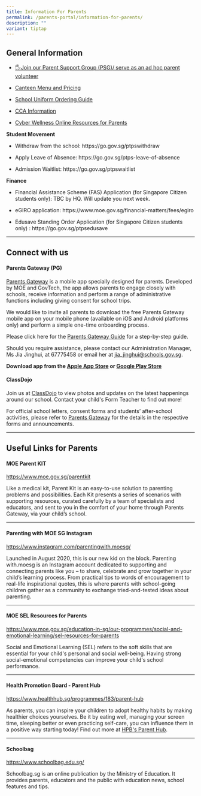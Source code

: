 ```yaml
---
title: Information For Parents
permalink: /parents-portal/information-for-parents/
description: ""
variant: tiptap
---
```

<h2>General Information</h2>
<ul data-tight="true" class="tight">
<li>
<p><a href="https://peitongpri.moe.edu.sg/psg/" rel="noopener noreferrer nofollow" target="_blank">🖐️Join our Parent Support Group (PSG)/ serve as an ad hoc parent volunteer</a>
</p>
</li>
<li>
<p><a href="https://go.gov.sg/ptpscanteen" rel="noopener noreferrer nofollow" target="_blank">Canteen Menu and Pricing</a>
</p>
</li>
<li>
<p><a href="/files/Parents%20Portal/For%20Parents/Uniform_Online_Ordering_guide.pdf" rel="noopener noreferrer nofollow" target="_blank">School Uniform Ordering Guide</a>
</p>
</li>
<li>
<p><a href="https://sites.google.com/moe.edu.sg/ptpscca/home" rel="noopener noreferrer nofollow" target="_blank">CCA Information</a>
</p>
</li>
<li>
<p><a href="https://www.digitalforlife.gov.sg/Learn/Resources/All-Resources" rel="noopener nofollow" target="_blank">Cyber Wellness Online Resources for Parents</a>
</p>
</li>
</ul>
<p><strong>Student Movement</strong>
</p>
<ul data-tight="true" class="tight">
<li>
<p>Withdraw from the school: <a rel="noopener noreferrer nofollow" target="_blank">https://go.gov.sg/ptpswithdraw</a>
</p>
</li>
<li>
<p>Apply Leave of Absence: <a rel="noopener noreferrer nofollow" target="_blank">https://go.gov.sg/ptps-leave-of-absence</a>
</p>
</li>
<li>
<p>Admission Waitlist: <a rel="noopener noreferrer nofollow" target="_blank">https://go.gov.sg/ptpswaitlist</a>
</p>
</li>
</ul>
<p></p>
<p><strong>Finance</strong>
</p>
<ul data-tight="true" class="tight">
<li>
<p>Financial Assistance Scheme (FAS) Application (for Singapore Citizen students
only): TBC by HQ. Will update you next week.</p>
</li>
<li>
<p>eGIRO application: <a rel="noopener noreferrer nofollow" target="_blank">https://www.moe.gov.sg/financial-matters/fees/egiro</a>
</p>
</li>
<li>
<p>Edusave Standing Order Application (for Singapore Citizen students only)
: <a rel="noopener noreferrer nofollow" target="_blank">https://go.gov.sg/ptpsedusave</a>
</p>
</li>
</ul>
<hr>
<h2>Connect with us</h2>
<h4>Parents Gateway (PG)</h4>
<p><a href="https://pg.moe.edu.sg/" rel="noopener noreferrer nofollow" target="_blank">Parents Gateway</a>&nbsp;is
a mobile app specially designed for parents. Developed by MOE and GovTech,
the app allows parents to engage closely with schools, receive information
and perform a range of administrative functions including giving consent
for school trips.</p>
<p>We would like to invite all parents to download the free Parents Gateway
mobile app on your mobile phone (available on iOS and Android platforms
only) and perform a simple one-time onboarding process.</p>
<p>Please click here for the <a href="/files/Parents%20Portal/Parents%20Gateway%20Guide.pdf" rel="noopener noreferrer nofollow" target="_blank">Parents Gateway Guide</a> for
a step-by-step guide.</p>
<p>Should you require assistance, please contact our Administration Manager,
Ms Jia Jinghui, at 67775458 or email her at&nbsp;<a href="mailto:jia_jinghui@schools.gov.sg" rel="noopener noreferrer nofollow" target="_blank">jia_jinghui@schools.gov.sg</a>.</p>
<p><strong>Download app from the&nbsp;<a href="https://apps.apple.com/sg/app/parents-gateway/id1267198708" rel="noopener noreferrer nofollow" target="_blank">Apple App Store</a>&nbsp;or&nbsp;<a href="https://play.google.com/store/apps/details?id=com.moe.pgp&amp;hl=en_SG" rel="noopener noreferrer nofollow" target="_blank">Google Play Store</a></strong>
</p>
<h4>ClassDojo</h4>
<p>Join us at <a href="https://www.classdojo.com/" rel="noopener noreferrer nofollow" target="_blank">ClassDojo</a> to
view photos and updates on the latest happenings around our school. Contact
your child's Form Teacher to find out more!</p>
<p>For&nbsp;official school letters, consent forms and students’ after-school
activities, please refer to&nbsp;<a href="https://pg.moe.edu.sg/" rel="noopener noreferrer nofollow" target="_blank"><u>Parents Gateway</u></a>&nbsp;for the details
in the respective forms and announcements.</p>
<hr>
<h2>Useful Links for Parents</h2>
<h4>MOE Parent KIT</h4>
<p><a href="https://www.moe.gov.sg/parentkit" rel="noopener noreferrer nofollow" target="_blank">https://www.moe.gov.sg/parentkit<br></a>
</p>
<p>Like a medical kit, Parent Kit is an easy-to-use solution to parenting
problems and possibilities. Each Kit presents a series of scenarios with
supporting resources, curated carefully by a team of specialists and educators,
and sent to you in the comfort of your home through Parents Gateway, via
your child’s school.</p>
<hr>
<h4>Parenting with MOE SG Instagram</h4>
<p><a href="https://www.instagram.com/parentingwith.moesg/" rel="noopener noreferrer nofollow" target="_blank">https://www.instagram.com/parentingwith.moesg/</a>
</p>
<p>Launched in August 2020, this is our new kid on the block. Parenting with.moesg
is an Instagram account dedicated to supporting and connecting parents
like you – to share, celebrate and grow together in your child’s learning
process. From practical tips to words of encouragement to real-life inspirational
quotes, this is where parents with school-going children gather as a community
to exchange tried-and-tested ideas about parenting.</p>
<hr>
<h4>MOE SEL Resources for Parents</h4>
<p><a href="https://www.moe.gov.sg/education-in-sg/our-programmes/social-and-emotional-learning/sel-resources-for-parents" rel="noopener noreferrer nofollow" target="_blank">https://www.moe.gov.sg/education-in-sg/our-programmes/social-and-emotional-learning/sel-resources-for-parents</a>
</p>
<p>Social and Emotional Learning (SEL) refers to the soft skills that are
essential for your child's personal and social well-being.&nbsp;Having
strong social-emotional competencies can improve your child's school performance.</p>
<hr>
<h4>Health Promotion Board - Parent Hub</h4>
<p><a href="https://www.healthhub.sg/programmes/183/parent-hub" rel="noopener noreferrer nofollow" target="_blank">https://www.healthhub.sg/programmes/183/parent-hub</a>
</p>
<p>As parents, you can inspire your children to adopt healthy habits by making
healthier choices yourselves. Be it by eating well, managing your screen
time, sleeping better or even practicing self-care, you can influence them
in a positive way starting today! Find out more at&nbsp;<a href="https://www.healthhub.sg/programmes/183/parent-hub" rel="noopener noreferrer nofollow" target="_blank">HPB's Parent Hub</a>.</p>
<hr>
<h4>Schoolbag</h4>
<p><a href="https://www.schoolbag.edu.sg/" rel="noopener noreferrer nofollow" target="_blank">https://www.schoolbag.edu.sg/<br></a>
</p>
<p>Schoolbag.sg is an online publication by the Ministry of Education. It
provides parents, educators and the public with education news, school
features and tips.</p>
<p></p>